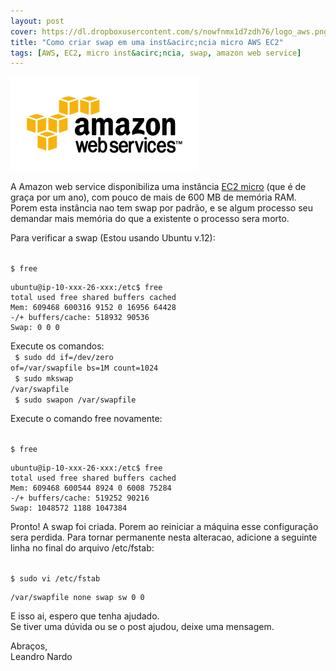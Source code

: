 ```yaml
--- 
layout: post
cover: https://dl.dropboxusercontent.com/s/nowfnmx1d7zdh76/logo_aws.png
title: "Como criar swap em uma inst&acirc;ncia micro AWS EC2"
tags: [AWS, EC2, micro inst&acirc;ncia, swap, amazon web service]
---
```


![AWS](/images/logo_aws.png)

A Amazon web service disponibiliza uma inst&acirc;ncia [EC2 micro](http://aws.amazon.com/pt/ec2/) (que &eacute; de gra&ccedil;a por um ano), com pouco de mais de 600 MB de mem&oacute;ria RAM.  Porem esta inst&acirc;ncia nao tem swap por padr&atilde;o, e se algum processo seu demandar mais mem&oacute;ria do que a existente o processo sera morto.

Para verificar a swap (Estou usando Ubuntu v.12):

<code>
$ free
</code>

	ubuntu@ip-10-xxx-26-xxx:/etc$ free
	total used free shared buffers cached
	Mem: 609468 600316 9152 0 16956 64428
	-/+ buffers/cache: 518932 90536
	Swap: 0 0 0

Execute os comandos:
<br/>
<code>
$ sudo dd if=/dev/zero of=/var/swapfile bs=1M count=1024
</code>
<br/>
<code>
$ sudo mkswap /var/swapfile
</code>
<br/>
<code>
$ sudo swapon /var/swapfile
</code>

Execute o comando free novamente:

<code>
$ free
</code>

	ubuntu@ip-10-xxx-26-xxx:/etc$ free
	total used free shared buffers cached
	Mem: 609468 600544 8924 0 6008 75284
	-/+ buffers/cache: 519252 90216
	Swap: 1048572 1188 1047384

Pronto! A swap foi criada. Porem ao reiniciar a m&aacute;quina esse configura&ccedil;&atilde;o sera perdida. Para tornar permanente nesta alteracao, adicione a seguinte linha no final do arquivo /etc/fstab:

<code>
$ sudo vi /etc/fstab
</code>


	/var/swapfile none swap sw 0 0

E isso ai, espero que tenha ajudado.<br/>
Se tiver uma d&uacute;vida ou se o post ajudou, deixe uma mensagem.

Abra&ccedil;os,<br/>
Leandro Nardo
